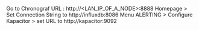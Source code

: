 Go to Chronograf URL : http://<LAN_IP_OF_A_NODE>:8888
Homepage > Set Connection String to http://influxdb:8086
Menu ALERTING > Configure Kapacitor > set URL to http://kapacitor:9092

